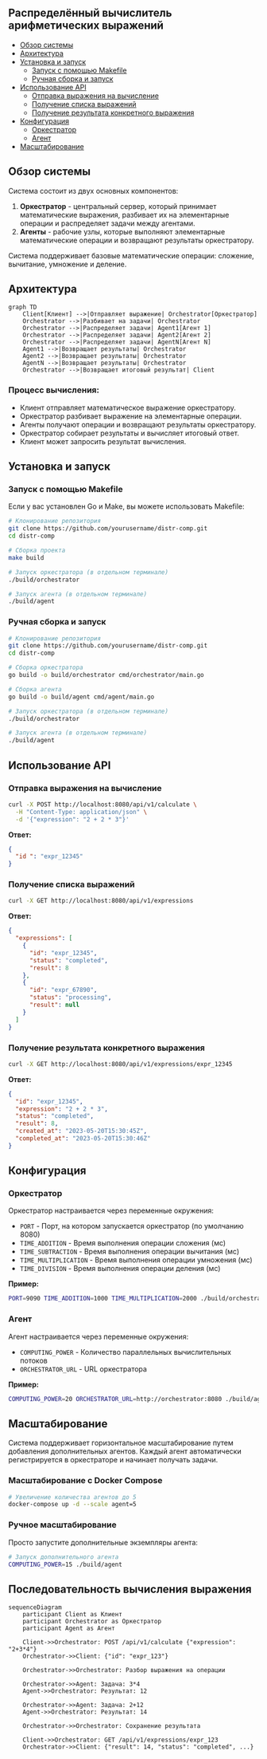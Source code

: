 ## Распределённый вычислитель арифметических выражений
- [Обзор системы](#обзор-системы)
- [Архитектура](#архитектура)
- [Установка и запуск](#установка-и-запуск)
  - [Запуск с помощью Makefile](#запуск-с-помощью-makefile)
  - [Ручная сборка и запуск](#ручная-сборка-и-запуск)
- [Использование API](#использование-api)
  - [Отправка выражения на вычисление](#отправка-выражения-на-вычисление)
  - [Получение списка выражений](#получение-списка-выражений)
  - [Получение результата конкретного выражения](#получение-результата-конкретного-выражения)
- [Конфигурация](#конфигурация)
  - [Оркестратор](#оркестратор)
  - [Агент](#агент)
- [Масштабирование](#масштабирование)

## Обзор системы

Система состоит из двух основных компонентов:

1. **Оркестратор** - центральный сервер, который принимает математические выражения, разбивает их на элементарные операции и распределяет задачи между агентами.
2. **Агенты** - рабочие узлы, которые выполняют элементарные математические операции и возвращают результаты оркестратору.

Система поддерживает базовые математические операции: сложение, вычитание, умножение и деление.

## Архитектура

```mermaid
graph TD
    Client[Клиент] -->|Отправляет выражение| Orchestrator[Оркестратор]
    Orchestrator -->|Разбивает на задачи| Orchestrator
    Orchestrator -->|Распределяет задачи| Agent1[Агент 1]
    Orchestrator -->|Распределяет задачи| Agent2[Агент 2]
    Orchestrator -->|Распределяет задачи| AgentN[Агент N]
    Agent1 -->|Возвращает результаты| Orchestrator
    Agent2 -->|Возвращает результаты| Orchestrator
    AgentN -->|Возвращает результаты| Orchestrator
    Orchestrator -->|Возвращает итоговый результат| Client
```

### Процесс вычисления:

- Клиент отправляет математическое выражение оркестратору.
- Оркестратор разбивает выражение на элементарные операции.
- Агенты получают операции и возвращают результаты оркестратору.
- Оркестратор собирает результаты и вычисляет итоговый ответ.
- Клиент может запросить результат вычисления.

## Установка и запуск

### Запуск с помощью Makefile

Если у вас установлен Go и Make, вы можете использовать Makefile:

```bash
# Клонирование репозитория
git clone https://github.com/yourusername/distr-comp.git
cd distr-comp

# Сборка проекта
make build

# Запуск оркестратора (в отдельном терминале)
./build/orchestrator

# Запуск агента (в отдельном терминале)
./build/agent
```

### Ручная сборка и запуск

```bash
# Клонирование репозитория
git clone https://github.com/yourusername/distr-comp.git
cd distr-comp

# Сборка оркестратора
go build -o build/orchestrator cmd/orchestrator/main.go

# Сборка агента
go build -o build/agent cmd/agent/main.go

# Запуск оркестратора (в отдельном терминале)
./build/orchestrator

# Запуск агента (в отдельном терминале)
./build/agent
```

## Использование API

### Отправка выражения на вычисление

```bash
curl -X POST http://localhost:8080/api/v1/calculate \
  -H "Content-Type: application/json" \
  -d '{"expression": "2 + 2 * 3"}'
```

**Ответ:**

```json
{
  "id ": "expr_12345"
}
```

### Получение списка выражений

```bash
curl -X GET http://localhost:8080/api/v1/expressions
```

**Ответ:**

```json
{
  "expressions": [
    {
      "id": "expr_12345",
      "status": "completed",
      "result": 8
    },
    {
      "id": "expr_67890",
      "status": "processing",
      "result": null
    }
  ]
}
```

### Получение результата конкретного выражения

```bash
curl -X GET http://localhost:8080/api/v1/expressions/expr_12345
```

**Ответ:**

```json
{
  "id": "expr_12345",
  "expression": "2 + 2 * 3",
  "status": "completed",
  "result": 8,
  "created_at": "2023-05-20T15:30:45Z",
  "completed_at": "2023-05-20T15:30:46Z"
}
```

## Конфигурация

### Оркестратор

Оркестратор настраивается через переменные окружения:

- `PORT` - Порт, на котором запускается оркестратор (по умолчанию 8080)
- `TIME_ADDITION` - Время выполнения операции сложения (мс)
- `TIME_SUBTRACTION` - Время выполнения операции вычитания (мс)
- `TIME_MULTIPLICATION` - Время выполнения операции умножения (мс)
- `TIME_DIVISION` - Время выполнения операции деления (мс)

**Пример:**

```bash
PORT=9090 TIME_ADDITION=1000 TIME_MULTIPLICATION=2000 ./build/orchestrator
```

### Агент

Агент настраивается через переменные окружения:

- `COMPUTING_POWER` - Количество параллельных вычислительных потоков
- `ORCHESTRATOR_URL` - URL оркестратора

**Пример:**

```bash
COMPUTING_POWER=20 ORCHESTRATOR_URL=http://orchestrator:8080 ./build/agent
```

## Масштабирование

Система поддерживает горизонтальное масштабирование путем добавления дополнительных агентов. Каждый агент автоматически регистрируется в оркестраторе и начинает получать задачи.

### Масштабирование с Docker Compose

```bash
# Увеличение количества агентов до 5
docker-compose up -d --scale agent=5
```

### Ручное масштабирование

Просто запустите дополнительные экземпляры агента:

```bash
# Запуск дополнительного агента
COMPUTING_POWER=15 ./build/agent
```

## Последовательность вычисления выражения

```mermaid
sequenceDiagram
    participant Client as Клиент
    participant Orchestrator as Оркестратор
    participant Agent as Агент
    
    Client->>Orchestrator: POST /api/v1/calculate {"expression": "2+3*4"}
    Orchestrator->>Client: {"id": "expr_123"}
    
    Orchestrator->>Orchestrator: Разбор выражения на операции
    
    Orchestrator->>Agent: Задача: 3*4
    Agent->>Orchestrator: Результат: 12
    
    Orchestrator->>Agent: Задача: 2+12
    Agent->>Orchestrator: Результат: 14
    
    Orchestrator->>Orchestrator: Сохранение результата
    
    Client->>Orchestrator: GET /api/v1/expressions/expr_123
    Orchestrator->>Client: {"result": 14, "status": "completed", ...}
```
